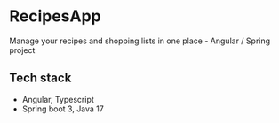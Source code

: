 # RecipesApp
Manage your recipes and shopping lists in one place - Angular / Spring project

## Tech stack
 - Angular, Typescript
 - Spring boot 3, Java 17
